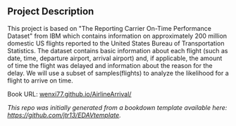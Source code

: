 ## Project Description

This project is based on "The Reporting Carrier On-Time Performance Dataset" from IBM which contains information on approximately 200 million domestic US flights reported to the United States Bureau of Transportation Statistics. The dataset contains basic information about each flight (such as date, time, departure airport, arrival airport) and, if applicable, the amount of time the flight was delayed and information about the reason for the delay. We will use a subset of samples(flights) to analyze the likelihood for a flight to arrive on time. 

Book URL: [wenxi77.github.io/AirlineArrival/](https://wenxi77.github.io/AirlineArrival/)

*This repo was initially generated from a bookdown template available here: https://github.com/jtr13/EDAVtemplate.*	
